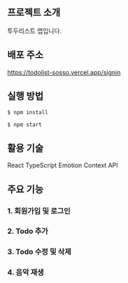 ## 프로젝트 소개
투두리스트 앱입니다.

## 배포 주소
https://todolist-sosso.vercel.app/signin


## 실행 방법
``` $ npm install ```

``` $ npm start ```

## 활용 기술
React TypeScript Emotion Context API

## 주요 기능
### 1. 회원가입 및 로그인

### 2. Todo 추가

### 3. Todo 수정 및 삭제

### 4. 음악 재생
